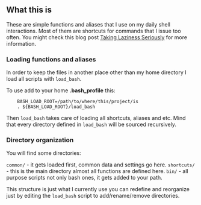 ## What this is

These are simple functions and aliases that I use on my daily shell
interactions. Most of them are shortcuts for commands that I issue too often.
You might check this blog post [Taking Laziness
Seriously](http://marcovaltas.com/2011/03/28/taking-laziness-seriously.html)
for more information.

### Loading functions and aliases

In order to keep the files in another place other than my home directory I load
all scripts with `load_bash`.

To use add to your home __.bash_profile__ this:

		BASH_LOAD_ROOT=/path/to/where/this/project/is
		. ${BASH_LOAD_ROOT}/load_bash

Then `load_bash` takes care of loading all shortcuts, aliases and etc. Mind that
every directory defined in `load_bash` will be sourced recursively.

### Directory organization

You will find some directories:

`common/` - it gets loaded first, common data and settings go here.
`shortcuts/` - this is the main directory almost all functions are defined here.
`bin/` - all purpose scripts not only bash ones, it gets added to your path.

This structure is just what I currently use you can redefine and reorganize just
by editing the `load_bash` script to add/rename/remove directories.
